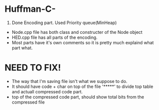 # Huffman-C-
1. Done Encoding part. Used Priority queue(MinHeap)
- Node.cpp file has both class and constructer of the Node object
- HED.cpp file has all parts of the encoding.
- Most parts have it's own comments so it is pretty much explaind what part what.
# NEED TO FIX!
- The way that I'm saving file isn't what we suppose to do.
- It should have code + char on top of the file '*****' to divide top table and actuall compressed code part.
- top of the compressed code part, should show total bits from the compressed file
